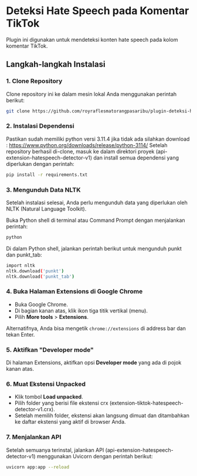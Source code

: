 # Deteksi Hate Speech pada Komentar TikTok

Plugin ini digunakan untuk mendeteksi konten hate speech pada kolom komentar TikTok.

## Langkah-langkah Instalasi

### 1. Clone Repository
Clone repository ini ke dalam mesin lokal Anda menggunakan perintah berikut:

```bash
git clone https://github.com/royraflesmatorangpasaribu/plugin-deteksi-hate-speech-tiktok.git
```

### 2. Instalasi Dependensi
Pastikan sudah memiliki python versi 3.11.4 jika tidak ada silahkan download : https://www.python.org/downloads/release/python-3114/
Setelah repository berhasil di-clone, masuk ke dalam direktori proyek (api-extension-hatespeech-detector-v1) dan install semua dependensi yang diperlukan dengan perintah:
```bash
pip install -r requirements.txt
```

### 3. Mengunduh Data NLTK
Setelah instalasi selesai, Anda perlu mengunduh data yang diperlukan oleh NLTK (Natural Language Toolkit).

Buka Python shell di terminal atau Command Prompt dengan menjalankan perintah:
```bash
python
```
Di dalam Python shell, jalankan perintah berikut untuk mengunduh punkt dan punkt_tab:
```bash
import nltk
nltk.download('punkt')
nltk.download('punkt_tab')
```

### 4. Buka Halaman Extensions di Google Chrome
- Buka Google Chrome.
- Di bagian kanan atas, klik ikon tiga titik vertikal (menu).
- Pilih **More tools** > **Extensions**.

Alternatifnya, Anda bisa mengetik `chrome://extensions` di address bar dan tekan Enter.

### 5. Aktifkan "Developer mode"
Di halaman Extensions, aktifkan opsi **Developer mode** yang ada di pojok kanan atas.

### 6. Muat Ekstensi Unpacked
- Klik tombol **Load unpacked**.
- Pilih folder yang berisi file ekstensi crx (extension-tiktok-hatespeech-detector-v1.crx).
- Setelah memilih folder, ekstensi akan langsung dimuat dan ditambahkan ke daftar ekstensi yang aktif di browser Anda.

### 7. Menjalankan API
Setelah semuanya terinstal, jalankan API (api-extension-hatespeech-detector-v1) menggunakan Uvicorn dengan perintah berikut:
```bash
uvicorn app:app --reload
```
